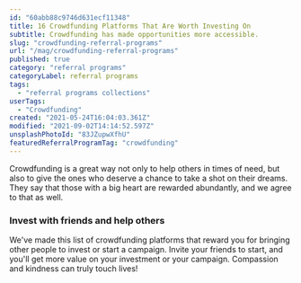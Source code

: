 ```yaml
---
id: "60abb88c9746d631ecf11348"
title: 16 Crowdfunding Platforms That Are Worth Investing On
subtitle: Crowdfunding has made opportunities more accessible.
slug: "crowdfunding-referral-programs"
url: "/mag/crowdfunding-referral-programs"
published: true
category: "referral programs"
categoryLabel: referral programs
tags:
  - "referral programs collections"
userTags:
  - "Crowdfunding"
created: "2021-05-24T16:04:03.361Z"
modified: "2021-09-02T14:14:52.597Z"
unsplashPhotoId: "83JZupwXfhU"
featuredReferralProgramTag: "crowdfunding"
---
```

Crowdfunding is a great way not only to help others in times of need, but also to give the ones who deserve a chance to take a shot on their dreams. They say that those with a big heart are rewarded abundantly, and we agree to that as well.

### **Invest with friends and help others**

We've made this list of crowdfunding platforms that reward you for bringing other people to invest or start a campaign. Invite your friends to start, and you'll get more value on your investment or your campaign. Compassion and kindness can truly touch lives!